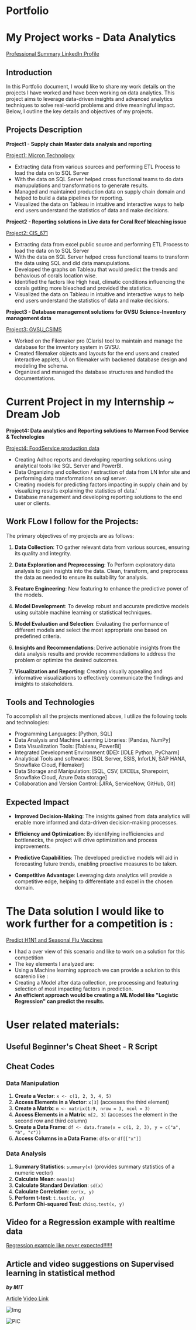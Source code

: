 # Portfolio
# My Project works - Data Analytics

[Professional Summary LinkedIn Profile](https://www.linkedin.com/in/durga-saranya-t-886a47146/)

## Introduction
In this Portfolio document, I would like to share my work details on the projects I have worked and have been working on data analytics. This project aims to leverage data-driven insights and advanced analytics techniques to solve real-world problems and drive meaningful impact. Below, I outline the key details and objectives of my projects.

## Projects Description

**Project1 - Supply chain Master data analysis and reporting**

[Project1: Micron Technology](https://www.micron.com/about/our-commitment/sourcing-responsibly/supply-chain)

- Extracting data from various sources and performing ETL Process to load the data on to SQL Server
- With the data on SQL Server helped cross functional teams to do data manupulations and transformations to generate results.
- Managed and maintained production data on supply chain domain and helped to build a data pipelines for reporting.
- Visualized the data on Tableau in intuitive and interactive ways to help end users understand the statistics of data and make decisions.

**Project2 - Reporting solutions in Live data for Coral Reef bleaching issue**

[Project2: CIS_671](https://coralreefwatch.noaa.gov/satellite/research/coral_bleaching_report.php)

- Extracting data from excel public source and performing ETL Process to load the data on to SQL Server
- With the data on SQL Server helped cross functional teams to transform the data using SQL and did data manupulations.
- Developed the graphs on Tableau that would predict the trends and behavious of corals location wise.
- Identified the factors like High heat, climatic conditions influencing the corals getting more bleached and provided the statistics.
- Visualized the data on Tableau in intuitive and interactive ways to help end users understand the statistics of data and make decisions.


**Project3 - Database management solutions for GVSU Science-Inventory management data**

[Project3: GVSU_CSIMS](https://www.gvsu.edu/clas/labresource/chemical-and-supply-information-management-system-70-60.htm)

- Worked on the Filemaker pro (Claris) tool to maintain and manage the database for the inventory system in GVSU.
- Created filemaker objects and layouts for the end users and created interactive applets, UI on filemaker with backened database design and  modeling the schema.
- Organized and managed the database structures and handled the documentations.

# Current Project in my Internship ~ Dream Job

**Project4: Data analytics and Reporting solutions to Marmon Food Service & Technologies**

[Project4: FoodService production data](https://www.marmon.com/business-groups/foodservice-technologies/)

- Creating Adhoc reports and developing reporting solutions using analytical tools like SQL Server and PowerBI.
- Data Organizing and collection / extraction of data from LN Infor site and performing data transformations on sql server.
- Creating models for predicting factors impacting in supply chain and by visualizing results explaining the statistics of data.'
- Database management and developing reporting solutions to the end user or clients.

## Work FLow I follow for the Projects:

The primary objectives of my projects are as follows:

1. **Data Collection**: TO gather relevant data from various sources, ensuring its quality and integrity.

2. **Data Exploration and Preprocessing**: To Perform exploratory data analysis to gain insights into the data. Clean, transform, and preprocess the data as needed to ensure its suitability for analysis.

3. **Feature Engineering**: New featuring to enhance the predictive power of the models.

4. **Model Development**: To develop robust and accurate predictive models using suitable machine learning or statistical techniques.

5. **Model Evaluation and Selection**: Evaluating the performance of different models and select the most appropriate one based on predefined criteria.
6. **Insights and Recommendations**: Derive actionable insights from the data analysis results and provide recommendations to address the problem or optimize the desired outcomes.
7. **Visualization and Reporting**: Creating visually appealing and informative visualizations to effectively communicate the findings and insights to stakeholders.

## Tools and Technologies

To accomplish all the projects mentioned above, I utilize the following tools and technologies:

- Programming Languages: [Python, SQL]
- Data Analysis and Machine Learning Libraries: [Pandas, NumPy]
- Data Visualization Tools: [Tableau, PowerBi]
- Integrated Development Environment (IDE): [IDLE Python, PyCharm]
- Analytical Tools and softwares: [SQL Server, SSIS, InforLN, SAP HANA, Snowflake Cloud, Filemaker]
- Data Storage and Manipulation: [SQL, CSV, EXCELs, Sharepoint, Snowflake Cloud, Azure Data storage]
- Collaboration and Version Control: [JIRA, ServiceNow, GitHub, Git]

## Expected Impact

- **Improved Decision-Making**: The insights gained from data analytics will enable more informed and data-driven decision-making processes.

- **Efficiency and Optimization**: By identifying inefficiencies and bottlenecks, the project will drive optimization and process improvements.

- **Predictive Capabilities**: The developed predictive models will aid in forecasting future trends, enabling proactive measures to be taken.

- **Competitive Advantage**: Leveraging data analytics will provide a competitive edge, helping to differentiate and excel in the chosen domain.



# The Data solution I would like to work further for a competition is : 

[Predict H1N1 and Seasonal Flu Vaccines](https://www.drivendata.org/competitions/66/flu-shot-learning/)

- I had a over view of this scenario and like to work on a solution for this competition
- The key elements I analyzed are:
- Using a Machine learning approach we can provide a solution to this scarenio like :
- Creating a Model after data collection, pre processing and featuring selection of most impacting factors in prediction.
- **An efficient approach would be creating a ML Model like "Logistic Regression" can predict the results.**
  

# User related materials:

## Useful Beginner's Cheat Sheet - R Script
## Cheat Codes

### Data Manipulation

1. **Create a Vector**: `x <- c(1, 2, 3, 4, 5)`
2. **Access Elements in a Vector**: `x[3]` (accesses the third element)
3. **Create a Matrix**: `m <- matrix(1:9, nrow = 3, ncol = 3)`
4. **Access Elements in a Matrix**: `m[2, 3]` (accesses the element in the second row and third column)
5. **Create a Data Frame**: `df <- data.frame(x = c(1, 2, 3), y = c("a", "b", "c"))`
6. **Access Columns in a Data Frame**: `df$x` or `df[["x"]]`

### Data Analysis

1. **Summary Statistics**: `summary(x)` (provides summary statistics of a numeric vector)
2. **Calculate Mean**: `mean(x)`
3. **Calculate Standard Deviation**: `sd(x)`
4. **Calculate Correlation**: `cor(x, y)`
5. **Perform t-test**: `t.test(x, y)`
6. **Perform Chi-squared Test**: `chisq.test(x, y)`


## Video for a Regression example with realtime data

[Regression example like never expected!!!!!!](https://youtu.be/8JrcQ_j990U)


## Article and video suggestions on Supervised learning in statistical method
***by MIT***

[Article](https://ailephant.com/tag/probabilities/)
[Video Link](https://youtu.be/EC6bf8JCpDQ)

![Img](https://www.google.com/url?sa=i&url=https%3A%2F%2Fwww.analyticsvidhya.com%2Fblog%2F2021%2F02%2Fintroduction-to-machine-learning-for-absolute-beginners%2F&psig=AOvVaw3vLi_fMGkUVODwtdKZTtxq&ust=1687652724175000&source=images&cd=vfe&ved=0CBAQjRxqFwoTCOCPobvS2v8CFQAAAAAdAAAAABB5)

![PIC](https://www.google.com/url?sa=i&url=https%3A%2F%2Fwww.analyticsvidhya.com%2Fblog%2F2021%2F02%2Fintroduction-to-machine-learning-for-absolute-beginners%2F&psig=AOvVaw3vLi_fMGkUVODwtdKZTtxq&ust=1687652724175000&source=images&cd=vfe&ved=0CBAQjRxqGAoTCOCPobvS2v8CFQAAAAAdAAAAABCAAQ)



